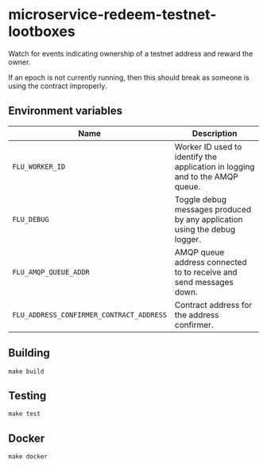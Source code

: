 
# microservice-redeem-testnet-lootboxes

Watch for events indicating ownership of a testnet address and reward
the owner.

If an epoch is not currently running, then this should break as
someone is using the contract improperly.

## Environment variables

|             Name             |                                  Description
|------------------------------|------------------------------------------------------------------------------|
| `FLU_WORKER_ID`                          | Worker ID used to identify the application in logging and to the AMQP queue. |
| `FLU_DEBUG`                              | Toggle debug messages produced by any application using the debug logger.    |
| `FLU_AMQP_QUEUE_ADDR`                    | AMQP queue address connected to to receive and send messages down.           |
| `FLU_ADDRESS_CONFIRMER_CONTRACT_ADDRESS` | Contract address for the address confirmer.                                  |

## Building

    make build

## Testing

    make test

## Docker

    make docker
